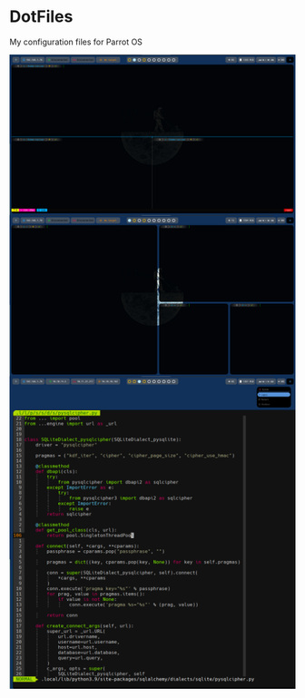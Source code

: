 # DotFiles
My configuration files for Parrot OS


<p align="center">
<img src="tmux.png"
        alt="First"
        style="float: left; margin-right: 10px;" />
</p>
<p align="center">
<img src="bspwm.png"
        alt="First"
        style="float: left; margin-right: 10px;" />
</p>
<p align="center">
<img src="polybar.png"
        alt="First"
        style="float: left; margin-right: 10px;" />
</p>
<p align="center">
<img src="nVimPython.png"
        alt="First"
        style="float: left; margin-right: 10px;" />
</p>
